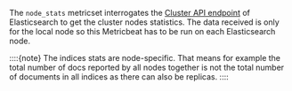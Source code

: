 The `node_stats` metricset interrogates the [Cluster API endpoint](https://www.elastic.co/docs/api/doc/elasticsearch/operation/operation-nodes-stats) of Elasticsearch to get the cluster nodes statistics. The data received is only for the local node so this Metricbeat has to be run on each Elasticsearch node.

::::{note}
The indices stats are node-specific. That means for example the total number of docs reported by all nodes together is not the total number of documents in all indices as there can also be replicas.
::::

